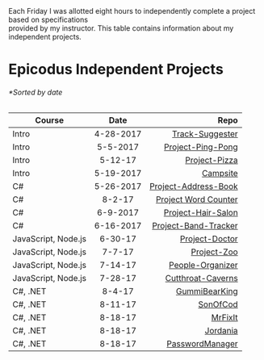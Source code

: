 <br>
<br>

Each Friday I was allotted eight hours to independently complete a project based on specifications <br> provided by my instructor. 
This table contains information about my independent projects.
# Epicodus Independent Projects
###### **Sorted by date*
| Course        | Date           | Repo  |
| ------------- |:-------------:| -----:|
| Intro | 4-28-2017 | [Track-Suggester](https://github.com/Jordloop/Track-Suggester) |
| Intro | 5-5-2017 | [Project-Ping-Pong](https://github.com/Jordloop/Project-Ping-Pong) |
| Intro | 5-12-17 | [Project-Pizza](https://github.com/Jordloop/Project-Pizza) |
| Intro | 5-19-2017 | [Campsite](ttps://github.com/Jordloop/Campsite) |
| C# | 5-26-2017 | [Project-Address-Book](https://github.com/Jordloop/Project-Address-Book) |
| C# | 8-2-17 | [Project Word Counter](https://github.com/Jordloop/Project-Word-Counter) |
| C# | 6-9-2017 | [Project-Hair-Salon](https://github.com/Jordloop/Project-Hair-Salon) |
| C# | 6-16-2017 | [Project-Band-Tracker](https://github.com/Jordloop/Project-Band-Tracker) |
| JavaScript, Node.js | 6-30-17 | [Project-Doctor](https://github.com/Jordloop/Doctor-project) |
| JavaScript, Node.js | 7-7-17 | [Project-Zoo](https://github.com/Jordloop/Project-Zoo) |
| JavaScript, Node.js | 7-14-17 | [People-Organizer](https://github.com/Jordloop/People-Organizer) |
| JavaScript, Node.js | 7-28-17 | [Cutthroat-Caverns](https://github.com/Jordloop/Cutthroat-Cavern-Web-App) |
| C#, .NET | 8-4-17 | [GummiBearKing](https://github.com/Jordloop/GummiBearKing) |
| C#, .NET | 8-11-17 | [SonOfCod](https://github.com/Jordloop/SonOfCod) |
| C#, .NET | 8-18-17 | [MrFixIt](https://github.com/Jordloop/MrFixIt) |
| C#, .NET | 8-18-17 | [Jordania](https://github.com/Jordloop/Jordania) |
| C#, .NET | 8-18-17 | [PasswordManager](https://github.com/Jordloop/PasswordManager) |
